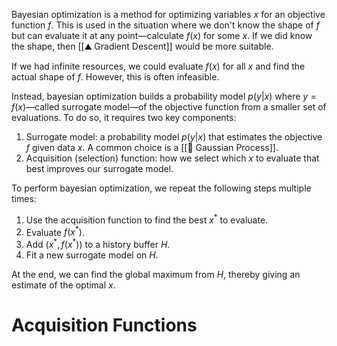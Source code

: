 Bayesian optimization is a method for optimizing variables $x$ for an objective function $f$. This is used in the situation where we don't know the shape of $f$ but can evaluate it at any point—calculate $f(x)$ for some $x$. If we did know the shape, then [[⛰️ Gradient Descent]] would be more suitable.

If we had infinite resources, we could evaluate $f(x)$ for all $x$ and find the actual shape of $f$. However, this is often infeasible.

Instead, bayesian optimization builds a probability model $p(y \vert x)$ where $y = f(x)$—called surrogate model—of the objective function from a smaller set of evaluations. To do so, it requires two key components:
1. Surrogate model: a probability model $p(y \vert x)$ that estimates the objective $f$ given data $x$. A common choice is a [[🎲 Gaussian Process]].
2. Acquisition (selection) function: how we select which $x$ to evaluate that best improves our surrogate model.

To perform bayesian optimization, we repeat the following steps multiple times:
1. Use the acquisition function to find the best $x^*$ to evaluate.
2. Evaluate $f(x^*)$.
3. Add $(x^*, f(x^*))$ to a history buffer $H$.
4. Fit a new surrogate model on $H$.

At the end, we can find the global maximum from $H$, thereby giving an estimate of the optimal $x$.

# Acquisition Functions
